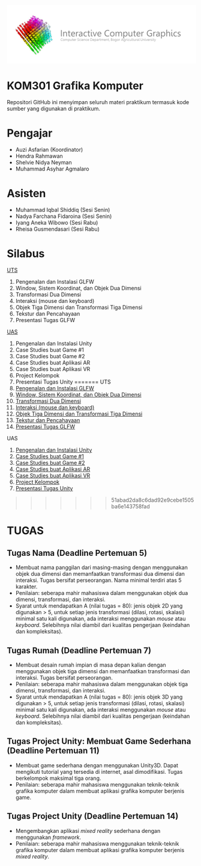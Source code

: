 ![banner](Interactive-CV-banner.png)

# KOM301 Grafika Komputer

Repositori GitHub ini menyimpan seluruh materi praktikum termasuk kode sumber yang digunakan di praktikum. 

# Pengajar
- Auzi Asfarian (Koordinator)
- Hendra Rahmawan
- Shelvie Nidya Neyman
- Muhammad Asyhar Agmalaro

# Asisten
- Muhammad Iqbal Shiddiq (Sesi Senin)
- Nadya Farchana Fidaroina (Sesi Senin)
- Iyang Aneka Wibowo (Sesi Rabu)
- Rheisa Gusmendasari (Sesi Rabu)

# Silabus
[UTS](https://github.com/auziasfarian/CG-IPB/tree/master/01.%20GLFW)

1. Pengenalan dan Instalasi GLFW
2. Window, Sistem Koordinat, dan Objek Dua Dimensi
3. Transformasi Dua Dimensi
4. Interaksi (mouse dan keyboard)
5. Objek Tiga Dimensi dan Transformasi Tiga Dimensi
6. Tekstur dan Pencahayaan
7. Presentasi Tugas GLFW

[UAS](https://github.com/auziasfarian/CG-IPB/tree/master/02.%20Unity)

1. Pengenalan dan Instalasi Unity
2. Case Studies buat Game #1
3. Case Studies buat Game #2
4. Case Studies buat Aplikasi AR
5. Case Studies buat Aplikasi VR
6. Project Kelompok
7. Presentasi Tugas Unity
=======
UTS
1. [Pengenalan dan Instalasi GLFW](https://github.com/auziasfarian/CG-IPB/tree/master/01.%20GLFW/Pertemuan%2001)
2. [Window, Sistem Koordinat, dan Objek Dua Dimensi](https://github.com/auziasfarian/CG-IPB/tree/master/01.%20GLFW/Pertemuan%2002)
3. [Transformasi Dua Dimensi](https://github.com/auziasfarian/CG-IPB/tree/master/01.%20GLFW/Pertemuan%2003)
4. [Interaksi (mouse dan keyboard)](https://github.com/auziasfarian/CG-IPB/tree/master/01.%20GLFW/Pertemuan%2004)
5. [Objek Tiga Dimensi dan Transformasi Tiga Dimensi](https://github.com/auziasfarian/CG-IPB/tree/master/01.%20GLFW/Pertemuan%2005)
6. [Tekstur dan Pencahayaan](https://github.com/auziasfarian/CG-IPB/tree/master/01.%20GLFW/Pertemuan%2006)
7. [Presentasi Tugas GLFW](https://github.com/auziasfarian/CG-IPB/tree/master/01.%20GLFW/Pertemuan%2007)

UAS
1. [Pengenalan dan Instalasi Unity](https://github.com/auziasfarian/CG-IPB/tree/master/02.%20Unity/Pertemuan%2008)
2. [Case Studies buat Game #1](https://github.com/auziasfarian/CG-IPB/tree/master/02.%20Unity/Pertemuan%2009)
3. [Case Studies buat Game #2](https://github.com/auziasfarian/CG-IPB/tree/master/02.%20Unity/Pertemuan%2010)
4. [Case Studies buat Aplikasi AR](https://github.com/auziasfarian/CG-IPB/tree/master/02.%20Unity/Pertemuan%2011)
5. [Case Studies buat Aplikasi VR](https://github.com/auziasfarian/CG-IPB/tree/master/02.%20Unity/Pertemuan%2012)
6. [Project Kelompok](https://github.com/auziasfarian/CG-IPB/tree/master/02.%20Unity/Pertemuan%2013)
7. [Presentasi Tugas Unity](https://github.com/auziasfarian/CG-IPB/tree/master/02.%20Unity/Pertemuan%2014)
>>>>>>> 51abad2da8c6dad92e9cebe1505ba6e143758fad

# TUGAS
## Tugas Nama (Deadline Pertemuan 5)
- Membuat nama panggilan dari masing-masing dengan menggunakan objek dua dimensi dan memanfaatkan transformasi dua dimensi dan interaksi. Tugas bersifat perseorangan. Nama minimal terdiri atas 5 karakter.
- Penilaian: seberapa mahir mahasiswa dalam menggunakan objek dua dimensi, transformasi, dan interaksi.
- Syarat untuk mendapatkan A (nilai tugas = 80): jenis objek 2D yang digunakan > 5, untuk setiap jenis transformasi (dilasi, rotasi, skalasi) minimal satu kali digunakan, ada interaksi menggunakan _mouse_ atau _keyboard_. Selebihnya nilai diambil dari kualitas pengerjaan (keindahan dan kompleksitas).

## Tugas Rumah (Deadline Pertemuan 7)
- Membuat desain rumah impian di masa depan kalian dengan menggunakan objek tiga dimensi dan memanfaatkan transformasi dan interaksi. Tugas bersifat perseorangan. 
- Penilaian: seberapa mahir mahasiswa dalam menggunakan objek tiga dimensi, transformasi, dan interaksi.
- Syarat untuk mendapatkan A (nilai tugas = 80): jenis objek 3D yang digunakan > 5, untuk setiap jenis transformasi (dilasi, rotasi, skalasi) minimal satu kali digunakan, ada interaksi menggunakan _mouse_ atau _keyboard_. Selebihnya nilai diambil dari kualitas pengerjaan (keindahan dan kompleksitas).

## Tugas Project Unity: Membuat Game Sederhana (Deadline Pertemuan 11)
- Membuat game sederhana dengan menggunakan Unity3D. Dapat mengikuti tutorial yang tersedia di internet, asal dimodifikasi. Tugas berkelompok maksimal tiga orang.
- Penilaian: seberapa mahir mahasiswa menggunakan teknik-teknik grafika komputer dalam membuat aplikasi grafika komputer berjenis game.

## Tugas Project Unity (Deadline Pertemuan 14)
- Mengembangkan aplikasi _mixed reality_ sederhana dengan menggunakan _framework_. 
- Penilaian: seberapa mahir mahasiswa menggunakan teknik-teknik grafika komputer dalam membuat aplikasi grafika komputer berjenis _mixed reality_.
